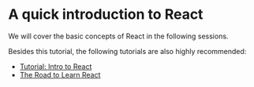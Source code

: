 # A quick introduction to React

We will cover the basic concepts of React in the following sessions. 

Besides this tutorial, the following tutorials are also highly recommended:

- [Tutorial: Intro to React](https://reactjs.org/tutorial/tutorial.html)
- [The Road to Learn React](https://roadtoreact.com/)
